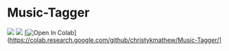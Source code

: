 # Music-Tagger

<img src="https://img.shields.io/badge/Build-Unstable-blue"> <img src="https://img.shields.io/badge/Version-v1.2-green"> [![Open In Colab](https://colab.research.google.com/assets/colab-badge.svg)](https://colab.research.google.com/github/christykmathew/Music-Tagger/]
